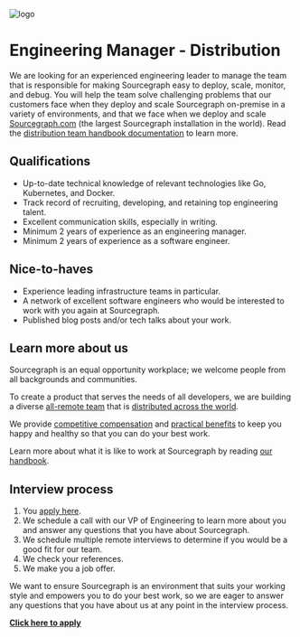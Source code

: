 ![logo](https://sourcegraph.com/.assets/img/sourcegraph-light-head-logo.svg)

# Engineering Manager - Distribution

We are looking for an experienced engineering leader to manage the team that is responsible for making Sourcegraph easy to deploy, scale, monitor, and debug. You will help the team solve challenging problems that our customers face when they deploy and scale Sourcegraph on-premise in a variety of environments, and that we face when we deploy and scale [Sourcegraph.com](https://sourcegraph.com/search) (the largest Sourcegraph installation in the world). Read the [distribution team handbook documentation](https://about.sourcegraph.com/handbook/engineering/distribution) to learn more.

## Qualifications

- Up-to-date technical knowledge of relevant technologies like Go, Kubernetes, and Docker.
- Track record of recruiting, developing, and retaining top engineering talent.
- Excellent communication skills, especially in writing.
- Minimum 2 years of experience as an engineering manager.
- Minimum 2 years of experience as a software engineer.

## Nice-to-haves

- Experience leading infrastructure teams in particular.
- A network of excellent software engineers who would be interested to work with you again at Sourcegraph.
- Published blog posts and/or tech talks about your work.

## Learn more about us

Sourcegraph is an equal opportunity workplace; we welcome people from all backgrounds and communities.

To create a product that serves the needs of all developers, we are building a diverse [all-remote team](https://about.sourcegraph.com/company/remote) that is [distributed across the world](https://about.sourcegraph.com/company/team).

We provide [competitive compensation](https://about.sourcegraph.com/handbook/people-ops/compensation) and [practical benefits](https://about.sourcegraph.com/handbook/people-ops/benefits-and-perks) to keep you happy and healthy so that you can do your best work.

Learn more about what it is like to work at Sourcegraph by reading [our handbook](https://about.sourcegraph.com/handbook/).

## Interview process

1. You [apply here](https://jobs.lever.co/sourcegraph/2c49d330-4185-42f6-a150-70ae64056474).
1. We schedule a call with our VP of Engineering to learn more about you and answer any questions that you have about Sourcegraph.
1. We schedule multiple remote interviews to determine if you would be a good fit for our team.
1. We check your references.
1. We make you a job offer.

We want to ensure Sourcegraph is an environment that suits your working style and empowers you to do your best work, so we are eager to answer any questions that you have about us at any point in the interview process.

**[Click here to apply](https://jobs.lever.co/sourcegraph/2c49d330-4185-42f6-a150-70ae64056474)**

